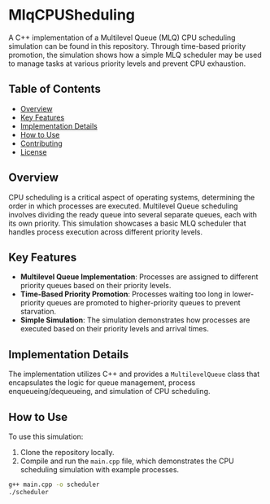 # MlqCPUSheduling
A C++ implementation of a Multilevel Queue (MLQ) CPU scheduling simulation can be found in this repository. Through time-based priority promotion, the simulation shows how a simple MLQ scheduler may be used to manage tasks at various priority levels and prevent CPU exhaustion. 

## Table of Contents

- [Overview](#overview)
- [Key Features](#key-features)
- [Implementation Details](#implementation-details)
- [How to Use](#how-to-use)
- [Contributing](#contributing)
- [License](#license)

## Overview

CPU scheduling is a critical aspect of operating systems, determining the order in which processes are executed. Multilevel Queue scheduling involves dividing the ready queue into several separate queues, each with its own priority. This simulation showcases a basic MLQ scheduler that handles process execution across different priority levels.

## Key Features

- **Multilevel Queue Implementation**: Processes are assigned to different priority queues based on their priority levels.
- **Time-Based Priority Promotion**: Processes waiting too long in lower-priority queues are promoted to higher-priority queues to prevent starvation.
- **Simple Simulation**: The simulation demonstrates how processes are executed based on their priority levels and arrival times.

## Implementation Details

The implementation utilizes C++ and provides a `MultilevelQueue` class that encapsulates the logic for queue management, process enqueueing/dequeueing, and simulation of CPU scheduling.

## How to Use

To use this simulation:
1. Clone the repository locally.
2. Compile and run the `main.cpp` file, which demonstrates the CPU scheduling simulation with example processes.

```bash
g++ main.cpp -o scheduler
./scheduler
